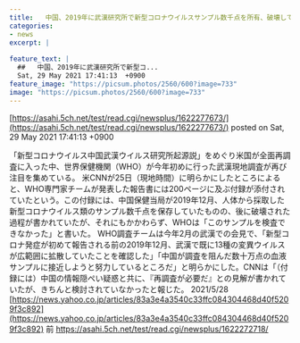 ```yaml
---
title:   中国、2019年に武漢研究所で新型コロナウイルスサンプル数千点を所有、破壊していた！ WHOが告発  ★３  
categories:
- news
excerpt: |
  
feature_text: |
  ##   中国、2019年に武漢研究所で新型コ...
  Sat, 29 May 2021 17:41:13  +0900
feature_image: "https://picsum.photos/2560/600?image=733"
image: "https://picsum.photos/2560/600?image=733"
---
```


[https://asahi.5ch.net/test/read.cgi/newsplus/1622277673/](https://asahi.5ch.net/test/read.cgi/newsplus/1622277673/)
posted on Sat, 29 May 2021 17:41:13  +0900

<!--more-->

「新型コロナウイルス中国武漢ウイルス研究所起源説」をめぐり米国が全面再調査に入った中、世界保健機関（WHO）が今年初めに行った武漢現地調査が再び注目を集めている。 米CNNが25日（現地時間）に明らかにしたところによると、WHO専門家チームが発表した報告書には200ページに及ぶ付録が添付されていたという。この付録には、中国保健当局が2019年12月、人体から採取した新型コロナウイルス類のサンプル数千点を保存していたものの、後に破壊された過程が書かれていたが、それにもかかわらず、WHOは「このサンプルを検査できなかった」と書いた。 WHO調査チームは今年2月の武漢での会見で、「新型コロナ発症が初めて報告される前の2019年12月、武漢で既に13種の変異ウイルスが広範囲に拡散していたことを確認した」「中国が調査を阻んだ数十万点の血液サンプルに接近しようと努力しているところだ」と明らかにした。CNNは「（付録には）中国の情報隠ぺい疑惑と共に、『再調査が必要だ』との見解が書かれていたが、きちんと検討されていなかったと報じた。 2021/5/28 [https://news.yahoo.co.jp/articles/83a3e4a3540c33ffc084304468d40f5209f3c892](https://news.yahoo.co.jp/articles/83a3e4a3540c33ffc084304468d40f5209f3c892) 前 https://asahi.5ch.net/test/read.cgi/newsplus/1622272718/
